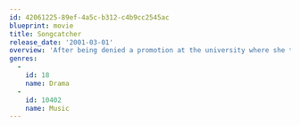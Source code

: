 ```yaml
---
id: 42061225-89ef-4a5c-b312-c4b9cc2545ac
blueprint: movie
title: Songcatcher
release_date: '2001-03-01'
overview: 'After being denied a promotion at the university where she teaches, Doctor Lily Penleric, a brilliant musicologist, impulsively visits her sister, who runs a struggling rural school in Appalachia. There she stumbles upon the discovery of her life - a treasure trove of ancient Scots-Irish ballads, songs that have been handed down from generation to generation, preserved intact by the seclusion of the mountains. With the goal of securing her promotion, Lily ventures into the most isolated areas of the mountains to collect the songs and finds herself increasingly enchanted.'
genres:
  -
    id: 18
    name: Drama
  -
    id: 10402
    name: Music
---
```

